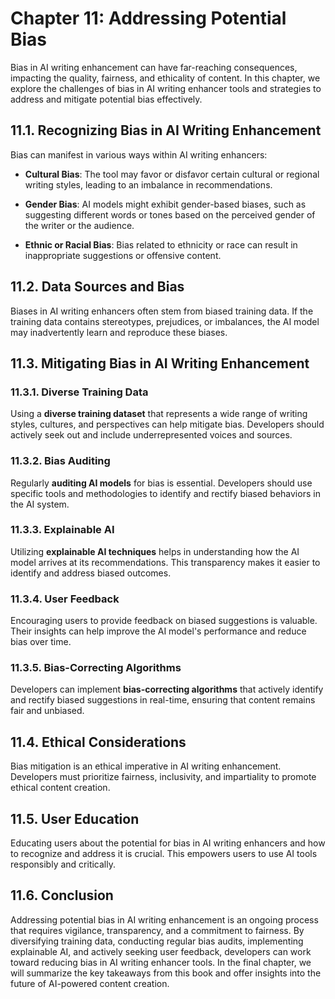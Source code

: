 Chapter 11: Addressing Potential Bias
=====================================

Bias in AI writing enhancement can have far-reaching consequences, impacting the quality, fairness, and ethicality of content. In this chapter, we explore the challenges of bias in AI writing enhancer tools and strategies to address and mitigate potential bias effectively.

11.1. Recognizing Bias in AI Writing Enhancement
------------------------------------------------

Bias can manifest in various ways within AI writing enhancers:

* **Cultural Bias**: The tool may favor or disfavor certain cultural or regional writing styles, leading to an imbalance in recommendations.

* **Gender Bias**: AI models might exhibit gender-based biases, such as suggesting different words or tones based on the perceived gender of the writer or the audience.

* **Ethnic or Racial Bias**: Bias related to ethnicity or race can result in inappropriate suggestions or offensive content.

11.2. Data Sources and Bias
---------------------------

Biases in AI writing enhancers often stem from biased training data. If the training data contains stereotypes, prejudices, or imbalances, the AI model may inadvertently learn and reproduce these biases.

11.3. Mitigating Bias in AI Writing Enhancement
-----------------------------------------------

### 11.3.1. Diverse Training Data

Using a **diverse training dataset** that represents a wide range of writing styles, cultures, and perspectives can help mitigate bias. Developers should actively seek out and include underrepresented voices and sources.

### 11.3.2. Bias Auditing

Regularly **auditing AI models** for bias is essential. Developers should use specific tools and methodologies to identify and rectify biased behaviors in the AI system.

### 11.3.3. Explainable AI

Utilizing **explainable AI techniques** helps in understanding how the AI model arrives at its recommendations. This transparency makes it easier to identify and address biased outcomes.

### 11.3.4. User Feedback

Encouraging users to provide feedback on biased suggestions is valuable. Their insights can help improve the AI model's performance and reduce bias over time.

### 11.3.5. Bias-Correcting Algorithms

Developers can implement **bias-correcting algorithms** that actively identify and rectify biased suggestions in real-time, ensuring that content remains fair and unbiased.

11.4. Ethical Considerations
----------------------------

Bias mitigation is an ethical imperative in AI writing enhancement. Developers must prioritize fairness, inclusivity, and impartiality to promote ethical content creation.

11.5. User Education
--------------------

Educating users about the potential for bias in AI writing enhancers and how to recognize and address it is crucial. This empowers users to use AI tools responsibly and critically.

11.6. Conclusion
----------------

Addressing potential bias in AI writing enhancement is an ongoing process that requires vigilance, transparency, and a commitment to fairness. By diversifying training data, conducting regular bias audits, implementing explainable AI, and actively seeking user feedback, developers can work toward reducing bias in AI writing enhancer tools. In the final chapter, we will summarize the key takeaways from this book and offer insights into the future of AI-powered content creation.
